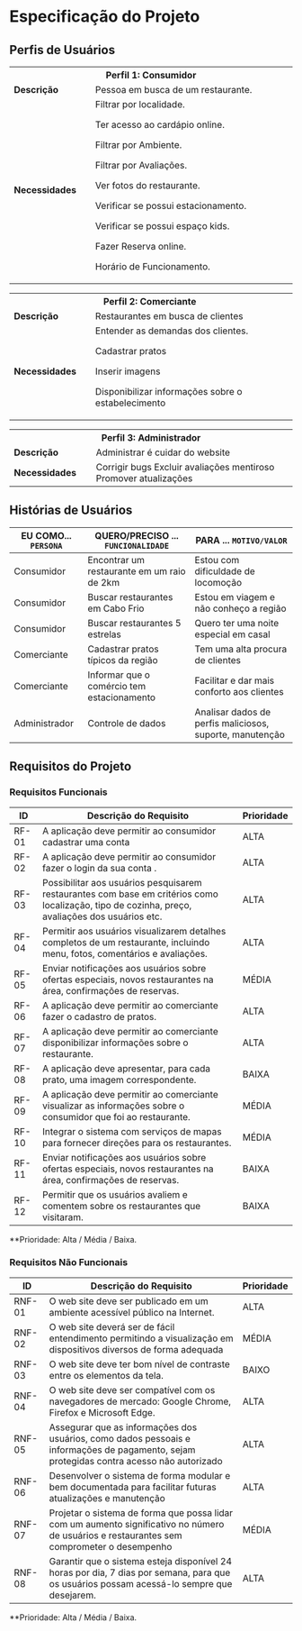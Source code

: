 # Especificação do Projeto

## Perfis de Usuários
<table>
<tbody>
<tr>
<th colspan="2">Perfil 1: Consumidor </th>
</tr>
<tr>
<td width="150px"><b>Descrição</b></td>
<td width="600px">
Pessoa em busca de um restaurante. 
</td>
</tr>
<tr>
<td><b>Necessidades</b></td>
<td>
Filtrar por localidade. 

Ter acesso ao cardápio online. 

Filtrar por Ambiente. 

Filtrar por Avaliações. 

Ver fotos do restaurante. 

Verificar se possui estacionamento. 

Verificar se possui espaço kids. 

Fazer Reserva online. 

Horário de Funcionamento. 
</td>
</tr>
</tbody>
</table>

<table>
<tbody>
<tr>
<th colspan="2">Perfil 2: Comerciante  </th>
</tr>
<tr>
<td width="150px"><b>Descrição</b></td>
<td width="600px">
Restaurantes em busca de clientes 
</td>
</tr>
<tr>
<td><b>Necessidades</b></td>
<td>
Entender as demandas dos clientes. 

Cadastrar pratos  

Inserir imagens  

Disponibilizar informações sobre o estabelecimento  
</td>
</tr>
</tbody>
</table>

<table>
<tbody>
<tr>
<th colspan="3">Perfil 3: Administrador   </th>
</tr>
<tr>
<td width="150px"><b>Descrição</b></td>
<td width="600px">
Administrar é cuidar do website
</td>
</tr>
<tr>
<td><b>Necessidades</b></td>
<td>
Corrigir bugs  
Excluir avaliações mentiroso
Promover atualizações
</td>
</tr>
</tbody>
</table>



## Histórias de Usuários
|EU COMO... `PERSONA`| QUERO/PRECISO ... `FUNCIONALIDADE`                                             |PARA ... `MOTIVO/VALOR`                 |
|--------------------|--------------------------------------------------------------------------------|----------------------------------------|
|Consumidor  | Encontrar um restaurante em um raio de 2km  | Estou com dificuldade de locomoção   |
|Consumidor  | Buscar restaurantes em Cabo Frio   | Estou em viagem e não conheço a região   |
|Consumidor |Buscar restaurantes 5 estrelas   | Quero ter uma noite especial em casal    |
|Comerciante | Cadastrar pratos típicos da região    | Tem uma alta procura de clientes   |
|Comerciante | Informar que o comércio tem estacionamento  | Facilitar e dar mais conforto aos clientes |
|Administrador   |Controle de dados   | Analisar dados de perfis maliciosos, suporte, manutenção  |


## Requisitos do Projeto

### Requisitos Funcionais

|ID    | Descrição do Requisito  | Prioridade |
|------|-----------------------------------------|----|
|RF-01| A aplicação deve permitir ao consumidor cadastrar uma conta  | ALTA | 
|RF-02| A aplicação deve permitir ao consumidor fazer o login da sua conta .   | ALTA | 
|RF-03| Possibilitar aos usuários pesquisarem restaurantes com base em critérios como localização, tipo de cozinha, preço, avaliações dos usuários etc.     | ALTA |
|RF-04| Permitir aos usuários visualizarem detalhes completos de um restaurante, incluindo menu, fotos, comentários e avaliações.    | ALTA |
|RF-05|Enviar notificações aos usuários sobre ofertas especiais, novos restaurantes na área, confirmações de reservas.   | MÉDIA   |
|RF-06|A aplicação deve permitir ao comerciante fazer o cadastro de pratos.    | ALTA  |
|RF-07| A aplicação deve permitir ao comerciante disponibilizar informações sobre o restaurante.    | ALTA |
|RF-08|   A aplicação deve apresentar, para cada prato, uma imagem correspondente.   | BAIXA |
|RF-09| A aplicação deve permitir ao comerciante visualizar as informações sobre o consumidor que foi ao restaurante.   | MÉDIA |
|RF-10| Integrar o sistema com serviços de mapas para fornecer direções para os restaurantes.   | MÉDIA  |
|RF-11| Enviar notificações aos usuários sobre ofertas especiais, novos restaurantes na área, confirmações de reservas.   | BAIXA |
|RF-12| Permitir que os usuários avaliem e comentem sobre os restaurantes que visitaram.   | BAIXA |

**Prioridade: Alta / Média / Baixa.  

### Requisitos Não Funcionais

|ID     | Descrição do Requisito  |Prioridade |
|-------|-------------------------|----|
|RNF-01| O web site deve ser publicado em um ambiente acessível público na Internet.   | ALTA | 
|RNF-02| O web site deverá ser de fácil entendimento permitindo a visualização em dispositivos diversos de forma adequada  | MÉDIA | 
|RNF-03| O web site deve ter bom nível de contraste entre os elementos da tela.    | BAIXO | 
|RNF-04| O web site deve ser compatível com os navegadores de mercado: Google Chrome, Firefox e Microsoft Edge.   | ALTA | 
|RNF-05| Assegurar que as informações dos usuários, como dados pessoais e informações de pagamento, sejam protegidas contra acesso não autorizado   | ALTA | 
|RNF-06| Desenvolver o sistema de forma modular e bem documentada para facilitar futuras atualizações e manutenção | ALTA | 
|RNF-07| Projetar o sistema de forma que possa lidar com um aumento significativo no número de usuários e restaurantes sem comprometer o desempenho   | MÉDIA | 
|RNF-08| Garantir que o sistema esteja disponível 24 horas por dia, 7 dias por semana, para que os usuários possam acessá-lo sempre que desejarem.  | ALTA |


**Prioridade: Alta / Média / Baixa.
